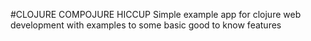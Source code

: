 #CLOJURE COMPOJURE HICCUP
	Simple example app for clojure web development with examples to some basic good to know features
